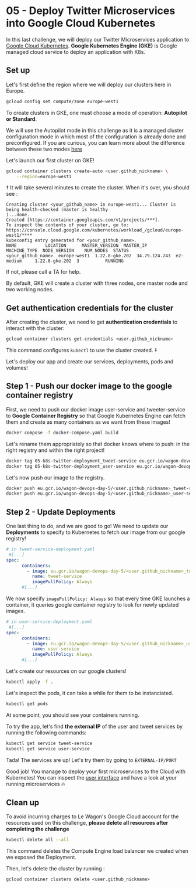 # 05 - Deploy Twitter Microservices into Google Cloud Kubernetes

In this last challenge, we will deploy our Twitter Microservices application to [Google Cloud Kubernetes](<https://cloud.google.com/kubernetes-engine>).
 **Google Kubernetes Engine (GKE)** is Google managed cloud service to deploy an application with K8s.

## Set up

Let's first define the region where we will deploy our clusters here in Europe.

```bash
gcloud config set compute/zone europe-west1
```

To create clusters in GKE, one must choose a mode of operation: **Autopilot or Standard**.

We will use the Autopilot mode in this challenge as it is a managed cluster configuration mode in which most of the configuration is already done and preconfigured.
If you are curious, you can learn more about the difference between these two modes [here](<https://cloud.google.com/kubernetes-engine/docs/concepts/types-of-clusters#modes>)

Let's launch our first cluster on GKE!

```bash
gcloud container clusters create-auto <user.github_nickname> \
    --region=europe-west1
```

‡
It will take several minutes to create the cluster.
When it's over, you should see :

```
Creating cluster <your_github_name> in europe-west1... Cluster is being health-checked (master is healthy
)...done.
Created [https://container.googleapis.com/v1/projects/***].
To inspect the contents of your cluster, go to: https://console.cloud.google.com/kubernetes/workload_/gcloud/europe-west1/****
kubeconfig entry generated for <your_github_name>.
NAME           LOCATION      MASTER_VERSION  MASTER_IP      MACHINE_TYPE  NODE_VERSION    NUM_NODES  STATUS
<your_github_name>  europe-west1  1.22.8-gke.202  34.79.124.243  e2-medium     1.22.8-gke.202  3          RUNNING
```

If not, please call a TA for help.

By default, GKE will create a cluster with three nodes, one master node and two working nodes.

## Get authentication credentials for the cluster

After creating the cluster, we need to get **authentication credentials** to interact with the cluster:

```bash
gcloud container clusters get-credentials <user.github_nickname>
```

This command configures `kubectl` to use the cluster created.
‡

Let's deploy our app and create our services, deployments, pods and volumes!

## Step 1 - Push our docker image to the google container registry

First, we need to push our docker image user-service and tweeter-service to **Google Container Registry** so that Google Kubernetes Engine can fetch them and create as many containers as we want from these images!

```bash
docker compose -f docker-compose.yaml build
```

Let's rename them appropriately so that docker knows where to push: in the right registry and within the right project!

```bash
docker tag 05-k8s-twitter-deployment_tweet-service eu.gcr.io/wagon-devops-day-5/<user.github_nickname>_tweet-service
docker tag 05-k8s-twitter-deployment_user-service eu.gcr.io/wagon-devops-day-5/<user.github_nickname>_user-service
```

Let's now push our image to the registry.

```bash
docker push eu.gcr.io/wagon-devops-day-5/<user.github_nickname>_tweet-service
docker push eu.gcr.io/wagon-devops-day-5/<user.github_nickname>_user-service
```

## Step 2 - Update Deployments

One last thing to do, and we are good to go!
We need to update our **Deployments** to specify to Kubernetes to fetch our image from our google registry!

```yaml
# in tweet-service-deployment.yaml
 #[...]
spec:
      containers:
        - image: eu.gcr.io/wagon-devops-day-5/<user.github_nickname>_tweet-service
          name: tweet-service
          imagePullPolicy: Always
      #[...]
```

We now specify `imagePullPolicy: Always` so that every time GKE launches a container, it queries google container registry to look for newly updated images.

```yaml
# in user-service-deployment.yaml
 #[...]
spec:
      containers:
        - image: eu.gcr.io/wagon-devops-day-5/<user.github_nickname>_user-service
          name: user-service
          imagePullPolicy: Always
      #[...]
```

Let's create our resources on our google clusters!

```bash
kubectl apply -f .
```

Let's inspect the pods, it can take a while for them to be instanciated.

```bash
kubectl get pods
```

At some point, you should see your containers running.

To try the app, let's find **the external IP** of the user and tweet services by running the following commands:

```bash
kubectl get service tweet-service
kubectl get service user-service
```

Tada! The services are up! Let's  try them by going to `EXTERNAL-IP/PORT`


Good job! You manage to deploy your first microservices to the Cloud with Kubernetes!
You can inspect the [user interface](https://console.cloud.google.com/kubernetes) and have a look at your running microservices 🔥


## Clean up

To avoid incurring charges to Le Wagon's Google Cloud account for the resources used on this challenge, **please delete all resources after completing the challenge**

```bash
kubectl delete all --all
```

This command deletes the Compute Engine load balancer we created when we exposed the Deployment.

Then, let's delete the cluster by running :

```
gcloud container clusters delete <user.github_nickname>
```
